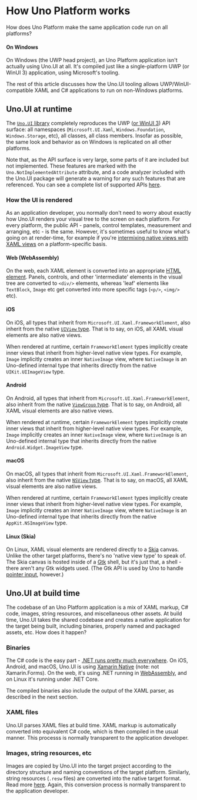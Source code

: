 # How Uno Platform works

How does Uno Platform make the same application code run on all platforms? 

#### On Windows

On Windows (the UWP head project), an Uno Platform application isn't actually using Uno.UI at all. It's compiled just like a single-platform UWP (or WinUI 3) application, using Microsoft's tooling.

The rest of this article discusses how the Uno.UI tooling allows UWP/WinUI-compatible XAML and C# applications to run on non-Windows platforms.

## Uno.UI at runtime

The [`Uno.UI` library](https://www.nuget.org/packages/Uno.UI/) completely reproduces the UWP ([or WinUI 3](updating-to-winui3.md)) API surface: all namespaces (`Microsoft.UI.Xaml`, `Windows.Foundation`, `Windows.Storage`, etc), all classes, all class members. Insofar as possible, the same look and behavior as on Windows is replicated on all other platforms.

Note that, as the API surface is very large, some parts of it are included but not implemented. These features are marked with the `Uno.NotImplementedAttribute` attribute, and a code analyzer included with the Uno.UI package will generate a warning for any such features that are referenced. You can see a complete list of supported APIs [here](implemented-views.md).

### How the UI is rendered

As an application developer, you normally don't need to worry about exactly how Uno.UI renders your visual tree to the screen on each platform. For every platform, the public API -
 panels, control templates, measurement and arranging, etc - is the same. However, it's sometimes useful to know what's going on at render-time, for example if you're [intermixing native views with XAML views](native-views.md) on a platform-specific basis.

#### Web (WebAssembly)

On the web, each XAML element is converted into an appropriate [HTML element](https://developer.mozilla.org/en-US/docs/Glossary/Element). Panels, controls, and other 'intermediate' elements in the visual tree are converted to `<div/>` elements, whereas 'leaf' elements like `TextBlock`, `Image` etc get converted into more specific tags (`<p/>`, `<img/>` etc).

#### iOS

On iOS, all types that inherit from `Microsoft.UI.Xaml.FrameworkElement`, also inherit from the native [`UIView` type](https://docs.microsoft.com/en-us/dotnet/api/uikit.uiview). That is to say, on iOS, all XAML visual elements are also native views.

When rendered at runtime, certain `FrameworkElement` types implicitly create inner views that inherit from higher-level native view types. For example, `Image` implicitly creates an inner `NativeImage` view, where `NativeImage` is an Uno-defined internal type that inherits directly from the native `UIKit.UIImageView` type.

#### Android

On Android, all types that inherit from `Microsoft.UI.Xaml.FrameworkElement`, also inherit from the native [`ViewGroup` type](https://docs.microsoft.com/en-us/dotnet/api/android.views.viewgroup). That is to say, on Android, all XAML visual elements are also native views.

When rendered at runtime, certain `FrameworkElement` types implicitly create inner views that inherit from higher-level native view types. For example, `Image` implicitly creates an inner `NativeImage` view, where `NativeImage` is an Uno-defined internal type that inherits directly from the native `Android.Widget.ImageView` type.

#### macOS

On macOS, all types that inherit from `Microsoft.UI.Xaml.FrameworkElement`, also inherit from the native [`NSView` type](https://docs.microsoft.com/en-us/dotnet/api/appkit.nsview). That is to say, on macOS, all XAML visual elements are also native views.

When rendered at runtime, certain `FrameworkElement` types implicitly create inner views that inherit from higher-level native view types. For example, `Image` implicitly creates an inner `NativeImage` view, where `NativeImage` is an Uno-defined internal type that inherits directly from the native `AppKit.NSImageView` type.

#### Linux (Skia)

On Linux, XAML visual elements are rendered directly to a [Skia](https://skia.org/) canvas. Unlike the other target platforms, there's no 'native view type' to speak of. The Skia canvas is hosted inside of a [Gtk](https://www.gtk.org/) shell, but it's just that, a shell - there aren't any Gtk widgets used. (The Gtk API is used by Uno to handle [pointer input](features/pointers-keyboard-and-other-user-inputs.md), however.)

## Uno.UI at build time

The codebase of an Uno Platform application is a mix of XAML markup, C# code, images, string resources, and miscellaneous other assets. At build time, Uno.UI takes the shared codebase and creates a native application for the target being built, including binaries, properly named and packaged assets, etc. How does it happen?

### Binaries

The C# code is the easy part - [.NET runs pretty much everywhere](https://docs.microsoft.com/en-us/dotnet/core/introduction). On iOS, Android, and macOS, Uno.UI is using [Xamarin Native](https://dotnet.microsoft.com/learn/xamarin/what-is-xamarin) (note: not Xamarin.Forms). On the web, it's using .NET running in [WebAssembly](https://webassembly.org/), and on Linux it's running under .NET Core. 

The compiled binaries also include the output of the XAML parser, as described in the next section.

### XAML files

Uno.UI parses XAML files at build time. XAML markup is automatically converted into equivalent C# code, which is then compiled in the usual manner. This processs is normally transparent to the application developer.

### Images, string resources, etc

Images are copied by Uno.UI into the target project according to the directory structure and naming conventions of the target platform. Similarly, string resources (`.resw` files) are converted into the native target format. Read more [here](features/working-with-assets.md). Again, this conversion process is normally transparent to the application developer.
